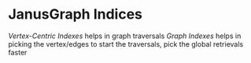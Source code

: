# JanusGraph Indices

*Vertex-Centric Indexes* helps in graph traversals
*Graph Indexes* helps in picking the vertex/edges to start the traversals, pick the global retrievals faster

